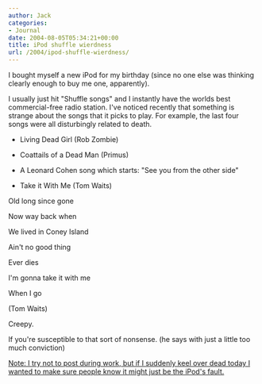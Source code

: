 ```yaml
---
author: Jack
categories:
- Journal
date: 2004-08-05T05:34:21+00:00
title: iPod shuffle wierdness
url: /2004/ipod-shuffle-wierdness/
---
```


I bought myself a new iPod for my birthday (since no one else was thinking clearly enough to buy me one, apparently).

I usually just hit "Shuffle songs" and I instantly have the worlds best commercial-free radio station. I've noticed recently that something is strange about the songs that it picks to play. For example, the last four songs were all disturbingly related to death.

</p> 

  * Living Dead Girl (Rob Zombie)


  * Coattails of a Dead Man (Primus)


  * A Leonard Cohen song which starts: "See you from the other side" 


  * Take it With Me (Tom Waits)
</ul> 

Old long since gone
  

  
Now way back when
  

  
We lived in Coney Island
  

  
Ain't no good thing
  

  
Ever dies
  

  
I'm gonna take it with me
  

  
When I go
  

  
(Tom Waits)

Creepy.

If you're susceptible to that sort of nonsense. (he says with just a little too much conviction)

<ins>Note: I try not to post during work, but if I suddenly keel over dead today I wanted to make sure people know it might just be the iPod's fault.</ins>
